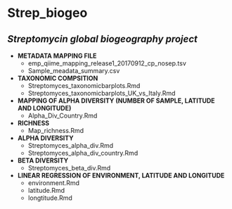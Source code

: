# Strep_biogeo
## _Streptomycin global biogeography project_

* **METADATA MAPPING FILE**
  * emp_qiime_mapping_release1_20170912_cp_nosep.tsv
  * Sample_meadata_summary.csv 
* **TAXONOMIC COMPSITION**
    * Streptomyces_taxonomicbarplots.Rmd
    * Streptomyces_taxonomicbarplots_UK_vs_Italy.Rmd
* **MAPPING OF ALPHA DIVERSITY (NUMBER OF SAMPLE, LATITUDE AND LONGITUDE)**
    * Alpha_Div_Country.Rmd
* **RICHNESS**
    * Map_richness.Rmd
* **ALPHA DIVERSITY**
    * Streptomyces_alpha_div.Rmd
    * Streptomyces_alpha_div_country.Rmd
* **BETA DIVERSITY**
    * Streptomyces_beta_div.Rmd
* **LINEAR REGRESSION OF ENVIRONMENT, LATITUDE AND LONGITUDE**
    * environment.Rmd
    * latitude.Rmd
    * longtitude.Rmd

